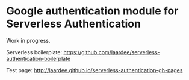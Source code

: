 # Google authentication module for Serverless Authentication

Work in progress.

Serverless boilerplate: https://github.com/laardee/serverless-authentication-boilerplate

Test page: http://laardee.github.io/serverless-authentication-gh-pages